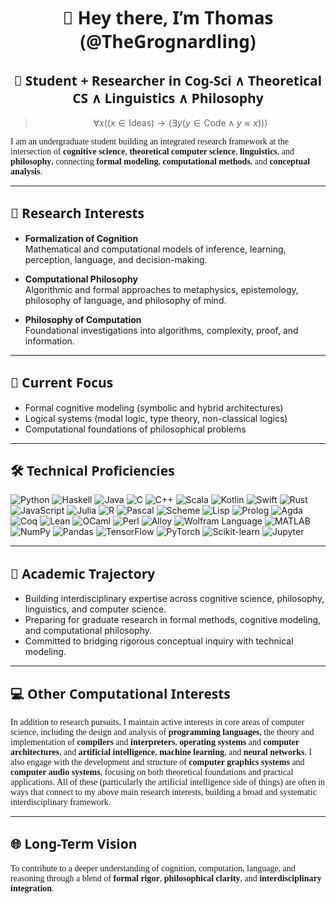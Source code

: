 <h1 align="center" style="font-family: 'Fira Sans', 'Segoe UI', sans-serif;"><b>
👋 Hey there, I’m Thomas (@TheGrognardling)
</b></h1>

<h2 align="center" style="font-family: 'Fira Sans', 'Segoe UI', sans-serif;">🚀 Student + Researcher in Cog-Sci ∧ Theoretical CS ∧ Linguistics ∧ Philosophy</h2>

> $$\displaystyle \forall x \left( (x \in \text{Ideas}) \rightarrow (\exists y (y \in \text{Code} \land y \approx x)) \right)$$

<p style="font-family: 'Merriweather', serif;">
I am an undergraduate student building an integrated research framework at the intersection of <b>cognitive science</b>, <b>theoretical computer science</b>, <b>linguistics</b>, and <b>philosophy</b>, connecting <b>formal modeling</b>, <b>computational methods</b>, and <b>conceptual analysis</b>.
</p>

---

<h2 style="font-family: 'Fira Sans', 'Segoe UI', sans-serif;">🧠 Research Interests</h2>

- **Formalization of Cognition**  
  Mathematical and computational models of inference, learning, perception, language, and decision-making.

- **Computational Philosophy**  
  Algorithmic and formal approaches to metaphysics, epistemology, philosophy of language, and philosophy of mind.

- **Philosophy of Computation**  
  Foundational investigations into algorithms, complexity, proof, and information.

---

<h2 style="font-family: 'Fira Sans', 'Segoe UI', sans-serif;">🔬 Current Focus</h2>

- Formal cognitive modeling (symbolic and hybrid architectures)  
- Logical systems (modal logic, type theory, non-classical logics)  
- Computational foundations of philosophical problems  

---

<h2 style="font-family: 'Fira Sans', 'Segoe UI', sans-serif;">🛠 Technical Proficiencies</h2>

![Python](https://img.shields.io/badge/Python-3776AB?style=flat-square&logo=python&logoColor=white)
![Haskell](https://img.shields.io/badge/Haskell-5D4F85?style=flat-square&logo=haskell&logoColor=white)
![Java](https://img.shields.io/badge/Java-007396?style=flat-square&logo=openjdk&logoColor=white)
![C](https://img.shields.io/badge/C-A8B9CC?style=flat-square&logo=c&logoColor=white)
![C++](https://img.shields.io/badge/C++-00599C?style=flat-square&logo=c%2B%2B&logoColor=white)
![Scala](https://img.shields.io/badge/Scala-DC322F?style=flat-square&logo=scala&logoColor=white)
![Kotlin](https://img.shields.io/badge/Kotlin-0095D5?style=flat-square&logo=kotlin&logoColor=white)
![Swift](https://img.shields.io/badge/Swift-FA7343?style=flat-square&logo=swift&logoColor=white)
![Rust](https://img.shields.io/badge/Rust-1c1c1c?style=flat-square&logo=rust&logoColor=white)
![JavaScript](https://img.shields.io/badge/JavaScript-323330?style=flat-square&logo=javascript&logoColor=F7DF1E)
![Julia](https://img.shields.io/badge/Julia-9558B2?style=flat-square&logo=julia&logoColor=white)
![R](https://img.shields.io/badge/R-276DC3?style=flat-square&logo=r&logoColor=white)
![Pascal](https://img.shields.io/badge/Pascal-002F6C?style=flat-square&logoColor=white)
![Scheme](https://img.shields.io/badge/Scheme-9F1D20?style=flat-square&logoColor=white)
![Lisp](https://img.shields.io/badge/Lisp-3FB68B?style=flat-square&logoColor=white)
![Prolog](https://img.shields.io/badge/Prolog-742083?style=flat-square&logoColor=white)
![Agda](https://img.shields.io/badge/Agda-0055B7?style=flat-square&logoColor=white)
![Coq](https://img.shields.io/badge/Coq-8B0000?style=flat-square&logoColor=white)
![Lean](https://img.shields.io/badge/Lean-3955A3?style=flat-square&logoColor=white)
![OCaml](https://img.shields.io/badge/OCaml-EC6813?style=flat-square&logo=ocaml&logoColor=white)
![Perl](https://img.shields.io/badge/Perl-3982C6?style=flat-square&logo=perl&logoColor=white)
![Alloy](https://img.shields.io/badge/Alloy-222222?style=flat-square&logoColor=white)
![Wolfram Language](https://img.shields.io/badge/Wolfram_Language-DD1100?style=flat-square&logoColor=white)
![MATLAB](https://img.shields.io/badge/MATLAB-0076A8?style=flat-square&logo=mathworks&logoColor=white)
![NumPy](https://img.shields.io/badge/NumPy-013243?style=flat-square&logo=numpy&logoColor=white)
![Pandas](https://img.shields.io/badge/Pandas-150458?style=flat-square&logo=pandas&logoColor=white)
![TensorFlow](https://img.shields.io/badge/TensorFlow-FF6F00?style=flat-square&logo=tensorflow&logoColor=white)
![PyTorch](https://img.shields.io/badge/PyTorch-EE4C2C?style=flat-square&logo=pytorch&logoColor=white)
![Scikit-learn](https://img.shields.io/badge/Scikit--learn-F7931E?style=flat-square&logo=scikit-learn&logoColor=white)
![Jupyter](https://img.shields.io/badge/Jupyter-F37626?style=flat-square&logo=jupyter&logoColor=white)

---

<h2 style="font-family: 'Fira Sans', 'Segoe UI', sans-serif;">🌱 Academic Trajectory</h2>

- Building interdisciplinary expertise across cognitive science, philosophy, linguistics, and computer science.
- Preparing for graduate research in formal methods, cognitive modeling, and computational philosophy.
- Committed to bridging rigorous conceptual inquiry with technical modeling.

---


<h2 style="font-family: 'Fira Sans', 'Segoe UI', sans-serif;">💻 Other Computational Interests</h2>

<p style="font-family: 'Merriweather', serif;">
In addition to research pursuits, I maintain active interests in core areas of computer science, including the design and analysis of <b>programming languages</b>, the theory and implementation of <b>compilers</b> and <b>interpreters</b>, <b>operating systems</b> and <b>computer architectures</b>, and <b>artificial intelligence</b>, <b>machine learning</b>, and <b>neural networks</b>. I also engage with the development and structure of <b>computer graphics systems</b> and <b>computer audio systems</b>, focusing on both theoretical foundations and practical applications. All of these (particularly the artificial intelligence side of things) are often in ways that connect to my above main research interests, building a broad and systematic interdisciplinary framework.
</p>


---
<h2 style="font-family: 'Fira Sans', 'Segoe UI', sans-serif;">🌐 Long-Term Vision</h2>

<p style="font-family: 'Merriweather', serif;">
To contribute to a deeper understanding of cognition, computation, language, and reasoning through a blend of <b>formal rigor</b>, <b>philosophical clarity</b>, and <b>interdisciplinary integration</b>.
</p>
